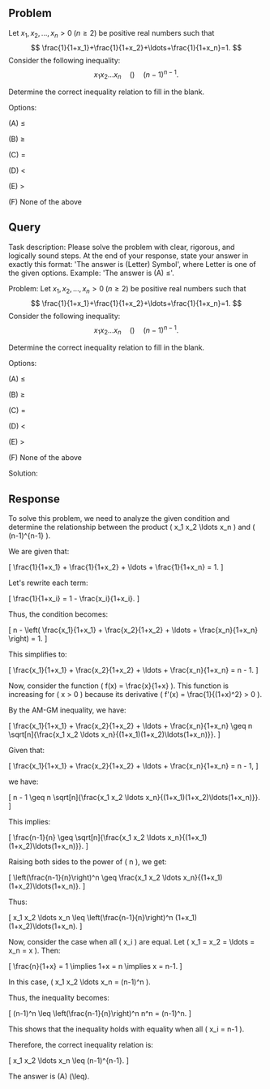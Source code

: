 ## Problem

Let $x_1, x_2, \ldots, x_n > 0\;(n\geq 2)$ be positive real numbers such that
$$
\frac{1}{1+x_1}+\frac{1}{1+x_2}+\ldots+\frac{1}{1+x_n}=1.
$$
Consider the following inequality:
$$
x_1 x_2 \ldots x_n \quad () \quad (n-1)^{n-1}.
$$

Determine the correct inequality relation to fill in the blank.

Options:

(A) $\leq$ 

(B) $\geq$

(C) $=$ 

(D) $<$

(E) $>$

(F) None of the above

## Query

Task description: Please solve the problem with clear, rigorous, and logically sound steps. At the end of your response, state your answer in exactly this format: 'The answer is (Letter) Symbol', where Letter is one of the given options. Example: 'The answer is (A) $\leq$'.

Problem: Let $x_1, x_2, \ldots, x_n > 0\;(n\geq 2)$ be positive real numbers such that
$$
\frac{1}{1+x_1}+\frac{1}{1+x_2}+\ldots+\frac{1}{1+x_n}=1.
$$
Consider the following inequality:
$$
x_1 x_2 \ldots x_n \quad () \quad (n-1)^{n-1}.
$$

Determine the correct inequality relation to fill in the blank.

Options:

(A) $\leq$ 

(B) $\geq$

(C) $=$ 

(D) $<$

(E) $>$

(F) None of the above

Solution:

## Response

To solve this problem, we need to analyze the given condition and determine the relationship between the product \( x_1 x_2 \ldots x_n \) and \( (n-1)^{n-1} \).

We are given that:

\[
\frac{1}{1+x_1} + \frac{1}{1+x_2} + \ldots + \frac{1}{1+x_n} = 1.
\]

Let's rewrite each term:

\[
\frac{1}{1+x_i} = 1 - \frac{x_i}{1+x_i}.
\]

Thus, the condition becomes:

\[
n - \left( \frac{x_1}{1+x_1} + \frac{x_2}{1+x_2} + \ldots + \frac{x_n}{1+x_n} \right) = 1.
\]

This simplifies to:

\[
\frac{x_1}{1+x_1} + \frac{x_2}{1+x_2} + \ldots + \frac{x_n}{1+x_n} = n - 1.
\]

Now, consider the function \( f(x) = \frac{x}{1+x} \). This function is increasing for \( x > 0 \) because its derivative \( f'(x) = \frac{1}{(1+x)^2} > 0 \).

By the AM-GM inequality, we have:

\[
\frac{x_1}{1+x_1} + \frac{x_2}{1+x_2} + \ldots + \frac{x_n}{1+x_n} \geq n \sqrt[n]{\frac{x_1 x_2 \ldots x_n}{(1+x_1)(1+x_2)\ldots(1+x_n)}}.
\]

Given that:

\[
\frac{x_1}{1+x_1} + \frac{x_2}{1+x_2} + \ldots + \frac{x_n}{1+x_n} = n - 1,
\]

we have:

\[
n - 1 \geq n \sqrt[n]{\frac{x_1 x_2 \ldots x_n}{(1+x_1)(1+x_2)\ldots(1+x_n)}}.
\]

This implies:

\[
\frac{n-1}{n} \geq \sqrt[n]{\frac{x_1 x_2 \ldots x_n}{(1+x_1)(1+x_2)\ldots(1+x_n)}}.
\]

Raising both sides to the power of \( n \), we get:

\[
\left(\frac{n-1}{n}\right)^n \geq \frac{x_1 x_2 \ldots x_n}{(1+x_1)(1+x_2)\ldots(1+x_n)}.
\]

Thus:

\[
x_1 x_2 \ldots x_n \leq \left(\frac{n-1}{n}\right)^n (1+x_1)(1+x_2)\ldots(1+x_n).
\]

Now, consider the case when all \( x_i \) are equal. Let \( x_1 = x_2 = \ldots = x_n = x \). Then:

\[
\frac{n}{1+x} = 1 \implies 1+x = n \implies x = n-1.
\]

In this case, \( x_1 x_2 \ldots x_n = (n-1)^n \).

Thus, the inequality becomes:

\[
(n-1)^n \leq \left(\frac{n-1}{n}\right)^n n^n = (n-1)^n.
\]

This shows that the inequality holds with equality when all \( x_i = n-1 \).

Therefore, the correct inequality relation is:

\[
x_1 x_2 \ldots x_n \leq (n-1)^{n-1}.
\]

The answer is (A) \(\leq\).